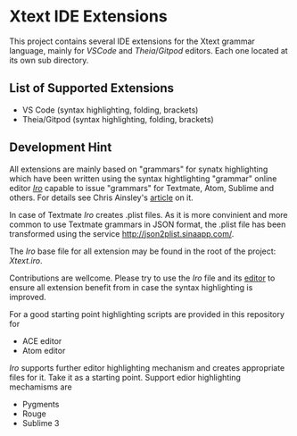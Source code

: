 # Xtext IDE Extensions
This project contains several IDE extensions for the Xtext grammar language, mainly for *VSCode* and *Theia*/*Gitpod* editors. Each one located at its own sub directory.

## List of Supported Extensions

* VS Code (syntax highlighting, folding, brackets)
* Theia/Gitpod (syntax highlighting, folding, brackets)

## Development Hint

All extensions are mainly based on "grammars" for synatx highlighting which have been written using the syntax hightlighting "grammar" online editor [*Iro*](https://eeyo.io/iro/) capable to issue "grammars" for Textmate, Atom, Sublime and others. For details see Chris Ainsley's [article](https://medium.com/@model_train/creating-universal-syntax-highlighters-with-iro-549501698fd2) on it.

In case of Textmate *Iro* creates .plist files. As it is more convinient and more common to use Textmate grammars in JSON format, the .plist file has been transformed using the service http://json2plist.sinaapp.com/.

The *Iro* base file for all extension may be found in the root of the project: *Xtext.iro*.

Contributions are wellcome. Please try to use the *Iro* file and its [editor](https://eeyo.io/iro/) to ensure all extension benefit from in case the syntax highlighting is improved.

For a good starting point highlighting scripts are provided in this repository for

* ACE editor
* Atom editor

*Iro* supports further editor highlighting mechanism and creates appropriate files for it. Take it as a starting point. Support edior highlighting mechamisms are

* Pygments
* Rouge
* Sublime 3

